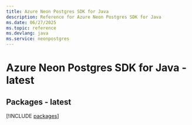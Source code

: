 ```yaml
---
title: Azure Neon Postgres SDK for Java
description: Reference for Azure Neon Postgres SDK for Java
ms.date: 06/27/2025
ms.topic: reference
ms.devlang: java
ms.service: neonpostgres
---
```

# Azure Neon Postgres SDK for Java - latest
## Packages - latest
[!INCLUDE [packages](neon-postgres-index.md)]